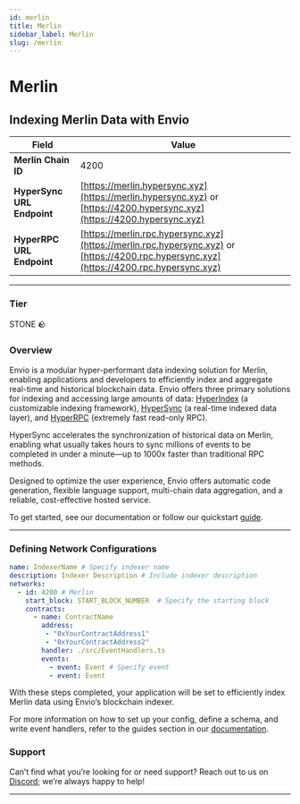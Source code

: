 ```yaml
---
id: merlin
title: Merlin
sidebar_label: Merlin
slug: /merlin
---
```


# Merlin

## Indexing Merlin Data with Envio

| **Field**                     | **Value**                                                                                          |
|-------------------------------|----------------------------------------------------------------------------------------------------|
| **Merlin Chain ID**     | 4200                                                                                            |
| **HyperSync URL Endpoint**    | [https://merlin.hypersync.xyz](https://merlin.hypersync.xyz) or [https://4200.hypersync.xyz](https://4200.hypersync.xyz) |
| **HyperRPC URL Endpoint**     | [https://merlin.rpc.hypersync.xyz](https://merlin.rpc.hypersync.xyz) or [https://4200.rpc.hypersync.xyz](https://4200.rpc.hypersync.xyz) |

---

### Tier

STONE 🪨

### Overview

Envio is a modular hyper-performant data indexing solution for Merlin, enabling applications and developers to efficiently index and aggregate real-time and historical blockchain data. Envio offers three primary solutions for indexing and accessing large amounts of data: [HyperIndex](/docs/HyperIndex/overview) (a customizable indexing framework), [HyperSync](/docs/HyperSync/overview) (a real-time indexed data layer), and [HyperRPC](/docs/HyperRPC/overview-hyperrpc) (extremely fast read-only RPC).

HyperSync accelerates the synchronization of historical data on Merlin, enabling what usually takes hours to sync millions of events to be completed in under a minute—up to 1000x faster than traditional RPC methods.

Designed to optimize the user experience, Envio offers automatic code generation, flexible language support, multi-chain data aggregation, and a reliable, cost-effective hosted service.

To get started, see our documentation or follow our quickstart [guide](/docs/HyperIndex/contract-import).

---

### Defining Network Configurations

```yaml
name: IndexerName # Specify indexer name
description: Indexer Description # Include indexer description
networks:
  - id: 4200 # Merlin  
    start_block: START_BLOCK_NUMBER  # Specify the starting block
    contracts:
      - name: ContractName
        address:
         - "0xYourContractAddress1"
         - "0xYourContractAddress2"
        handler: ./src/EventHandlers.ts
        events:
          - event: Event # Specify event
          - event: Event
```

With these steps completed, your application will be set to efficiently index Merlin data using Envio’s blockchain indexer.

For more information on how to set up your config, define a schema, and write event handlers, refer to the guides section in our [documentation](/docs/HyperIndex/configuration-file).

### Support

Can’t find what you’re looking for or need support? Reach out to us on [Discord](https://discord.com/invite/Q9qt8gZ2fX); we’re always happy to help!

---
